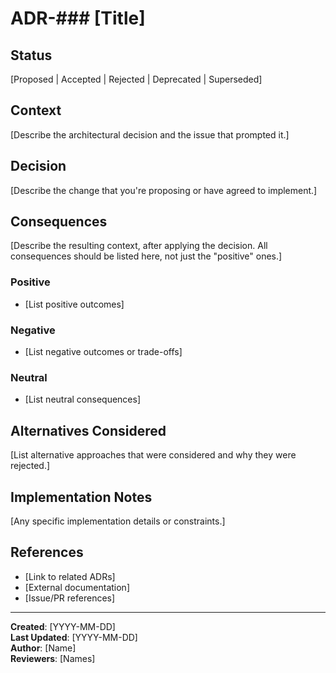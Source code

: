# ADR-### [Title]

## Status
[Proposed | Accepted | Rejected | Deprecated | Superseded]

## Context
[Describe the architectural decision and the issue that prompted it.]

## Decision
[Describe the change that you're proposing or have agreed to implement.]

## Consequences
[Describe the resulting context, after applying the decision. All consequences should be listed here, not just the "positive" ones.]

### Positive
- [List positive outcomes]

### Negative
- [List negative outcomes or trade-offs]

### Neutral
- [List neutral consequences]

## Alternatives Considered
[List alternative approaches that were considered and why they were rejected.]

## Implementation Notes
[Any specific implementation details or constraints.]

## References
- [Link to related ADRs]
- [External documentation]
- [Issue/PR references]

---
**Created**: [YYYY-MM-DD]  
**Last Updated**: [YYYY-MM-DD]  
**Author**: [Name]  
**Reviewers**: [Names]
